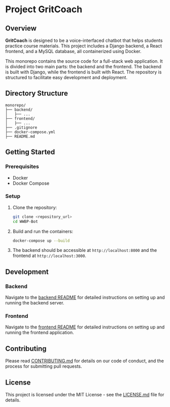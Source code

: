# Project GritCoach

## Overview

**GritCoach** is designed to be a voice-interfaced chatbot that helps students practice course materials. This project includes a Django backend, a React frontend, and a MySQL database, all containerized using Docker.

This monorepo contains the source code for a full-stack web application. It is divided into two main parts: the backend and the frontend. The backend is built with Django, while the frontend is built with React. The repository is structured to facilitate easy development and deployment.

## Directory Structure

```
monorepo/
├── backend/
│   ├── ...
├── frontend/
│   ├── ...
├── .gitignore
├── docker-compose.yml
├── README.md
```

## Getting Started

### Prerequisites

- Docker
- Docker Compose

### Setup

1. Clone the repository:

    ```bash
    git clone <repository_url>
    cd WWBP-Bot
    ```

2. Build and run the containers:

    ```bash
    docker-compose up --build
    ```

3. The backend should be accessible at `http://localhost:8000` and the frontend at `http://localhost:3000`.

## Development

### Backend

Navigate to the [backend README](./backend/README.md) for detailed instructions on setting up and running the backend server.

### Frontend

Navigate to the [frontend README](./frontend/README.md) for detailed instructions on setting up and running the frontend application.

## Contributing

Please read [CONTRIBUTING.md](./CONTRIBUTING.md) for details on our code of conduct, and the process for submitting pull requests.

## License

This project is licensed under the MIT License - see the [LICENSE.md](./LICENSE.md) file for details.

